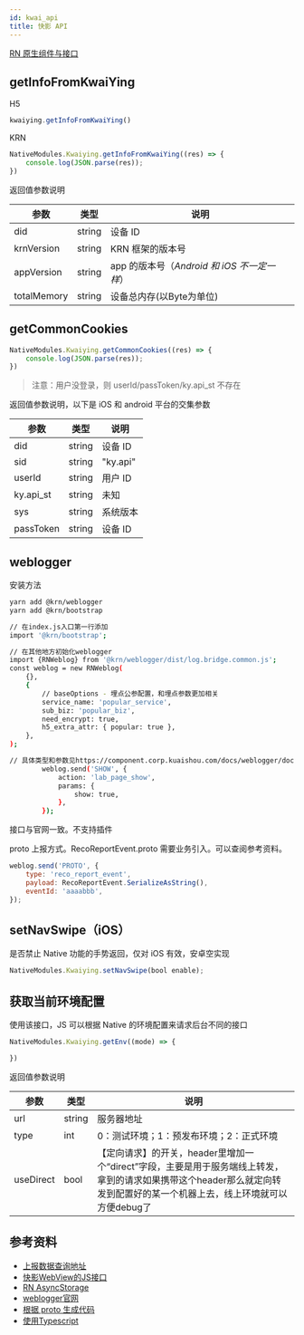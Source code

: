 ```yaml
---
id: kwai_api
title: 快影 API
---
```



[RN 原生组件与接口](https://reactnative.dev)

## getInfoFromKwaiYing
H5

```js
kwaiying.getInfoFromKwaiYing()
```

KRN

```js
NativeModules.Kwaiying.getInfoFromKwaiYing((res) => { 
	console.log(JSON.parse(res)); 
})
```

返回值参数说明

|  参数   | 类型 | 说明 |
|  ----  | ----  | ---- |
| did  | string | 设备 ID |
| krnVersion  | string | KRN 框架的版本号 |
| appVersion  | string | app 的版本号（*Android 和 iOS 不一定一样*） |
| totalMemory  | string | 设备总内存(以Byte为单位) |


## getCommonCookies
```js
NativeModules.Kwaiying.getCommonCookies((res) => { 
	console.log(JSON.parse(res)); 
})
```

> 注意：用户没登录，则 userId/passToken/ky.api_st 不存在

返回值参数说明，以下是 iOS 和 android 平台的交集参数

|  参数   | 类型 | 说明 |
|  ----  | ----  | ---- |
| did  | string | 设备 ID |
| sid  | string | "ky.api" |
| userId  | string | 用户 ID |
| ky.api_st  | string | 未知 |
| sys  | string | 系统版本 |
| passToken  | string | 设备 ID |



## weblogger
安装方法

```sh
yarn add @krn/weblogger
yarn add @krn/bootstrap

// 在index.js入口第一行添加
import '@krn/bootstrap';

// 在其他地方初始化weblogger
import {RNWeblog} from '@krn/weblogger/dist/log.bridge.common.js';
const weblog = new RNWeblog(
    {},
    {
        // baseOptions - 埋点公参配置，和埋点参数更加相关
        service_name: 'popular_service',
        sub_biz: 'popular_biz',
        need_encrypt: true,
        h5_extra_attr: { popular: true },
    },
);

// 具体类型和参数见https://component.corp.kuaishou.com/docs/weblogger/document/api.html
        weblog.send('SHOW', {
            action: 'lab_page_show',
            params: {
                show: true,
            },
        });
```

接口与官网一致。不支持插件

proto 上报方式。RecoReportEvent.proto 需要业务引入。可以查阅参考资料。

```js
weblog.send('PROTO', {
    type: 'reco_report_event',
    payload: RecoReportEvent.SerializeAsString(),
    eventId: 'aaaabbb',
});
```

## setNavSwipe（iOS）
是否禁止 Native 功能的手势返回，仅对 iOS 有效，安卓空实现

```js
NativeModules.Kwaiying.setNavSwipe(bool enable);
```

## 获取当前环境配置

使用该接口，JS 可以根据 Native 的环境配置来请求后台不同的接口

```js
NativeModules.Kwaiying.getEnv((mode) => { 

})
```

返回值参数说明

|  参数   | 类型 | 说明 |
|  ----  | ----  | ---- |
| url  | string | 服务器地址 |
| type  | int | 0：测试环境；1：预发布环境；2：正式环境 |
| useDirect  | bool | 【定向请求】的开关，header里增加一个“direct”字段，主要是用于服务端线上转发，拿到的请求如果携带这个header那么就定向转发到配置好的某一个机器上去，线上环境就可以方便debug了 |



## 参考资料
+ [上报数据查询地址](https://app-analysis.corp.kuaishou.com/#/event_track?id=2085&appName=KUAISHOU_VIDEO_EDITOR&sampling=APP)
+ [快影WebView的JS接口](https://docs.corp.kuaishou.com/d/home/fcAAnp3wLKhWtDEqKk7Hpwpqq)
+ [RN AsyncStorage](https://github.com/react-native-community/async-storage)
+ [weblogger官网](https://component.corp.kuaishou.com/docs/weblogger/js)
+ [根据 proto 生成代码](https://www.npmjs.com/package/protobufjs)
+ [使用Typescript](https://reactnative.dev/docs/typescript)

